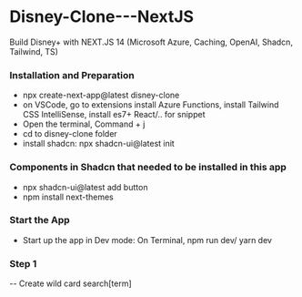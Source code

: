# Disney-Clone---NextJS
Build Disney+ with NEXT.JS 14 (Microsoft Azure, Caching, OpenAI, Shadcn, Tailwind, TS)

### Installation and Preparation
 - npx create-next-app@latest disney-clone
 - on VSCode, go to extensions install Azure Functions, install Tailwind CSS IntelliSense, install es7+ React/.. for snippet
 - Open the terminal, Command + j
 - cd to disney-clone folder
 - install shadcn: npx shadcn-ui@latest init

### Components in Shadcn that needed to be installed in this app
- npx shadcn-ui@latest add button
- npm install next-themes


### Start the App
- Start up the app in Dev mode: On Terminal, npm run dev/ yarn dev

### Step 1
 -- Create wild card search[term]